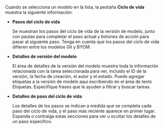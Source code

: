 Cuando se selecciona un modelo en la lista, la pestaña **Ciclo de vida** muestra la siguiente información:

-   **Pasos del ciclo de vida**

    Se muestran los pasos del ciclo de vida de la versión de modelo, junto con pautas para completar el paso actual y botones de acción para pasar al siguiente paso. Tenga en cuenta que los pasos del ciclo de vida difieren entre los modelos Git y BYOM.


-   **Detalles de versión del modelo**

    El área de detalles de la versión del modelo muestra toda la información relacionada con la tarea seleccionada para ver, incluido el ID de la versión, la fecha de creación, el autor y el estado. Puede agregar etiquetas a la versión de modelo aquí escribiendo en el área de texto Etiquetas. Especifique frases que le ayuden a filtrar y buscar tareas.


-   **Detalles de paso del ciclo de vida**

    Los detalles de los pasos se indican a medida que se completa cada paso del ciclo de vida, y el paso más reciente aparece en primer lugar. Expanda o contraiga estas secciones para ver u ocultar los detalles de un paso específico.


